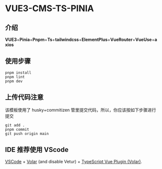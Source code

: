 # VUE3-CMS-TS-PINIA

## 介绍
**VUE3**+**Pinia**+**Pnpm**+**Ts**+**tailwindcss**+**ElementPlus**+**VueRouter**+**VueUse**+**axios**
## 使用步骤
```
pnpm install
pnpm lint
pnpm dev
```
## 上传代码注意
该模板使用了 husky+commitizen 管里提交代码，所以，你应该按如下步骤进行提交
```
git add .
pnpm commit
git push origin main
```

## IDE 推荐使用 VScode

[VSCode](https://code.visualstudio.com/) + [Volar](https://marketplace.visualstudio.com/items?itemName=Vue.volar) (and disable Vetur) + [TypeScript Vue Plugin (Volar)](https://marketplace.visualstudio.com/items?itemName=Vue.vscode-typescript-vue-plugin).

